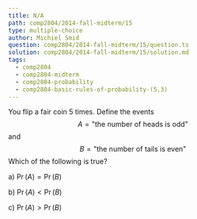 ```yaml
---
title: N/A
path: comp2804/2014-fall-midterm/15
type: multiple-choice
author: Michiel Smid
question: comp2804/2014-fall-midterm/15/question.ts
solution: comp2804/2014-fall-midterm/15/solution.md
tags:
  - comp2804
  - comp2804-midterm
  - comp2804-probability
  - comp2804-basic-rules-of-probability-(5.3)
---
```


You flip a fair coin 5 times. Define the events
$$ A = \text{"the number of heads is odd"} $$
and
		$$ B = \text{"the number of tails is even"} $$
Which of the following is true?

a) $\Pr(A) = \Pr(B)$

b) $\Pr(A) < \Pr(B)$

c) $\Pr(A) > \Pr(B)$
